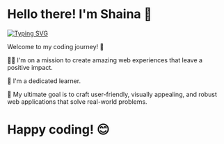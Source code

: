 #  Hello there! I'm Shaina 🌟

 
[![Typing SVG](https://readme-typing-svg.demolab.com?font=Fira+Code&pause=1000&color=8076de&vCenter=true&width=435&lines=Diving+into+code+and+creativity;Feel+free+to+connect; )](https://in.linkedin.com/in/shaina-bhardwaj-84a66a202)

 Welcome to my coding journey! 🚀


👩‍🎓  I'm on a mission to create amazing web experiences that leave a positive impact. 

    
🌱 I'm a dedicated learner.

🎯 My ultimate goal is to craft user-friendly, visually appealing, and robust web applications that solve real-world problems. 

# Happy coding! 😊

